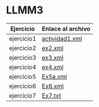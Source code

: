 # LLMM3
| Ejercicio   | Enlace al archivo      |
|-------------|------------------------|
| ejercicio1  | [actividad1.xml](XML/actividad1.xml) |
| ejercicio2  | [ex2.xml](XML/ex2.xml)       |
| ejercicio3  | [ex3.xml](XML/ex3.xml)       |
| ejercicio4  | [ex4.xml](XML/ex4.xml)       |
| ejercicio5  | [Ex5a.xml](XML/Ex5a.xml)     |
| ejercicio6  | [Ex6.xml](XML/Ex6.xml)       |
| ejercicio7  | [Ex7.txt](XML/Ex7.txt)       |
